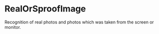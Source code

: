 RealOrSproofImage
=============================

Recognition of real photos and photos which was taken from the screen or monitor.

